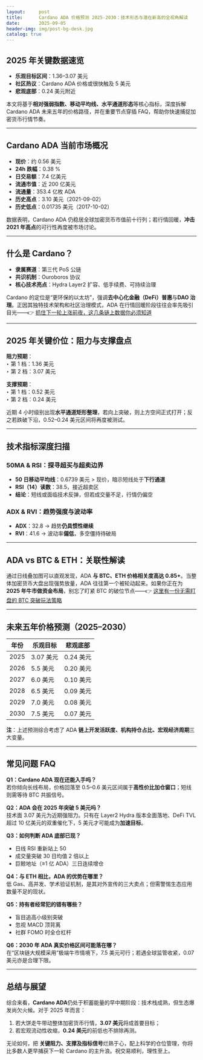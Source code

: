 ```yaml
---
layout:     post
title:      Cardano ADA 价格预测 2025-2030：技术形态与潜在新高的全视角解读
date:       2025-09-05
header-img: img/post-bg-desk.jpg
catalog: true
---
```


## 2025 年关键数据速览
- **乐观目标区间**：1.36–3.07 美元  
- **社区热议**：Cardano ADA 价格或很快触及 5 美元  
- **悲观底部**：0.24 美元附近

本文将基于**相对强弱指数、移动平均线、水平通道形态**等核心指标，深度拆解 Cardano ADA 未来五年的价格路径，并在重要节点穿插 FAQ，帮助你快速捕捉加密货币行情节奏。

---

## Cardano ADA 当前市场概况
- **现价**：约 0.56 美元  
- **24h 跌幅**：0.38 %  
- **日交易额**：7.4 亿美元  
- **流通市值**：近 200 亿美元  
- **流通量**：353.4 亿枚 ADA  
- **历史高点**：3.10 美元（2021-09-02）  
- **历史低点**：0.01735 美元（2017-10-02）

数据表明，Cardano ADA 仍稳居全球加密货币市值前十行列；若行情回暖，**冲击 2021 年高点**的可行性再度被市场讨论。

---

## 什么是 Cardano？
- **隶属赛道**：第三代 PoS 公链  
- **共识机制**：Ouroboros 协议  
- **核心技术亮点**：Hydra Layer2 扩容、低手续费、可持续治理  

Cardano 的定位是“更环保的以太坊”，强调**去中心化金融（DeFi）普惠**与**DAO 治理**。正因其独特技术架构和社区治理模式，ADA 在行情回暖阶段往往会率先吸引目光——👉 [抓住下一轮上涨前夜，这几条链上数据你必须知道](https://okxdog.com/)

---

## 2025 年关键价位：阻力与支撑盘点

**阻力预期**：  
‣ 第 1 档：1.36 美元  
‣ 第 2 档：3.07 美元  

**支撑预期**：  
‣ 第 1 档：0.52 美元  
‣ 第 2 档：0.24 美元  

近期 4 小时级别出现**水平通道矩形整理**，若向上突破，则上方空间正式打开；反之若跌破下沿，0.52–0.24 美元区间将再度被测试。

---

## 技术指标深度扫描

### 50MA & RSI：探寻超买与超卖边界
- **50 日移动平均线**：0.6739 美元 > 现价，暗示短线处于**下行通道**  
- **RSI（14）读数**：38.5，接近超卖区  
- **结论**：短线或面临技术反弹，但若成交量不足，行情仍偏空

### ADX & RVI：趋势强度与波动率
- **ADX**：32.8 → 趋势**仍具惯性继续**  
- **RVI**：41.6 → 波动率**偏低**，多空僵持待破局

---

## ADA vs BTC & ETH：关联性解读
通过日线叠加图可以直观发现，ADA **与 BTC、ETH 价格相关度高达 0.85+**。当整体加密货币大盘出现强势放量，ADA 往往第一个被轮动起来。如果你正在为 **2025 年牛市做资金布局**，别忘了盯紧 BTC 的破位节点——👉 [这里有一份无需盯盘的 BTC 突破玩法策略](https://okxdog.com/)

---

## 未来五年价格预测（2025–2030）

| 年份 | 乐观目标 | 悲观底部 |
|---|---|---|
| 2025 | 3.07 美元 | 0.24 美元 |
| 2026 | 5.5 美元  | 0.20 美元 |
| 2027 | 6.0 美元  | 0.10 美元 |
| 2028 | 6.5 美元  | 0.09 美元 |
| 2029 | 7.0 美元  | 0.08 美元 |
| 2030 | 7.5 美元  | 0.07 美元 |

**注**：上述预测综合考虑了 ADA **链上开发活跃度、机构持仓占比、宏观经济周期**三大变量。

---

## 常见问题 FAQ

**Q1：Cardano ADA 现在还能入手吗？**  
若你倾向长线布局，价格回落至 0.5–0.6 美元区间属于**高性价比加仓窗口**；短线则需等待 BTC 共振信号。

**Q2：ADA 会在 2025 年突破 5 美元吗？**  
技术面 3.07 美元为近期强阻力。只有在 Layer2 Hydra 版本全面落地、DeFi TVL 超过 10 亿美元的双重催化下，5 美元才可能成为**加速目标**。

**Q3：如何判断 ADA 底部已现？**  
- 日线 RSI 重新站上 50  
- 成交量突破 30 日均值 2 倍以上  
- 巨鲸地址（≥1 亿 ADA）三日连续增仓

**Q4：与 ETH 相比，ADA 的优势在哪里？**  
低 Gas、高并发、学术验证机制，是其对外宣传的三大卖点；但需警惕生态应用数量不足的现状。

**Q5：持有者经常犯的错有哪些？**  
- 盲目追高小级别突破  
- 忽视 MACD 顶背离  
- 社群 FOMO 时全仓杠杆

**Q6：2030 年 ADA 真实价格区间可能落在哪？**  
在“区块链大规模采用”极端牛市情境下，7.5 美元可行；若遇全球监管收紧，0.07 美元亦是合理下限。

---

## 总结与展望
综合来看，**Cardano ADA**仍处于积蓄能量的早中期阶段：技术栈成熟，但生态爆发尚欠火候。对于 2025 年而言：  
1. 若大饼走牛带动整体加密货币行情，**3.07 美元**将成首要目标；  
2. 若宏观流动性收缩，**0.24 美元**的前低也不排除再测。  

无论如何，把 **关键阻力、支撑及指标信号**烂熟于心，配上科学的仓位管理，你将比多数人更早捕获下一轮 Cardano 的主升浪。祝交易顺利，理性至上。